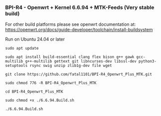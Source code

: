 ### BPI-R4 - Openwrt + Kernel 6.6.94 + MTK-Feeds (Very stable build)

For other build platforms please see openwrt documentation at: https://openwrt.org/docs/guide-developer/toolchain/install-buildsystem

Run on Ubuntu 24.04 or later

`sudo apt update`

`sudo apt install build-essential clang flex bison g++ gawk gcc-multilib g++-multilib gettext git libncurses-dev libssl-dev python3-setuptools rsync swig unzip zlib1g-dev file wget`

`git clone https://github.com/fatal1101/BPI-R4_Openwrt_Plus_MTK.git`

`sudo chmod 776 -R BPI-R4_Openwrt_Plus_MTK`

`cd BPI-R4_Openwrt_Plus_MTK`

`sudo chmod +x ./6.6.94.Build.sh`

`./6.6.94.Build.sh`

